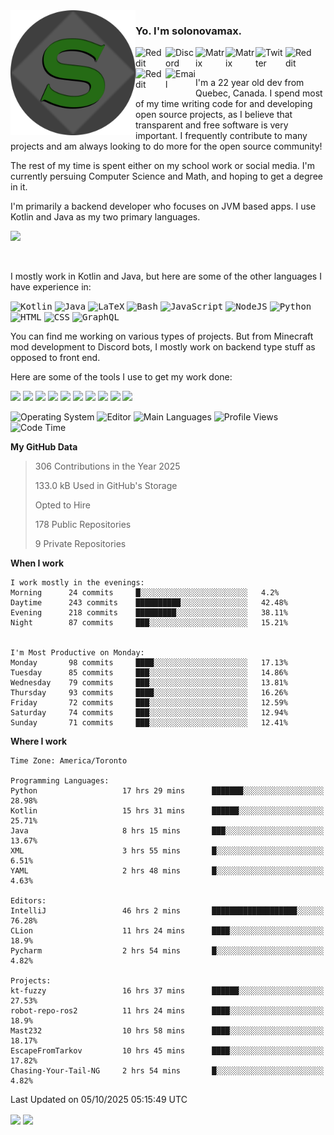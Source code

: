 <img align="left" alt="Avatar" width="200px" src="https://raw.githubusercontent.com/solonovamax/solonovamax/main/solonovamax-circle.png" />

### Yo. I'm solonovamax.

<a href="https://gitlab.com/solonovamax">
    <img align="left" alt="Reddit" width="48px" src="https://img.icons8.com/color/2x/gitlab.png">
</a>

<a href="https://discord.solonovamax.gay">
    <img align="left" alt="Discord" width="48px" src="https://img.icons8.com/color/2x/discord-logo.png">
</a>

<a href="https://matrix.to/#/@solonovamax:matrix.org?#gh-light-mode-only">
    <img align="left" alt="Matrix" width="48px" src="https://img.icons8.com/000000/material/2x/matrix-logo.png">
</a>
<a href="https://matrix.to/#/@solonovamax:matrix.org?#gh-dark-mode-only">
    <img align="left" alt="Matrix" width="48px" src="https://img.icons8.com/FFFFFF/material/2x/matrix-logo.png">
</a>

<a href="https://twitter.com/solonovamax">
    <img align="left" alt="Twitter" width="48px" src="https://img.icons8.com/color/2x/twitter.png">
</a>

<!-- <a href="https://twitch.tv/solonovamax">
    <img align="left" alt="Twitch" width="48px" src="https://img.icons8.com/color/2x/twitch.png">
</a> -->

<a href="https://reddit.com/u/solonovamax">
    <img align="left" alt="Reddit" width="48px" src="https://img.icons8.com/color/2x/reddit.png">
</a>

<a href="https://www.youtube.com/channel/UCTxCeyGu41WfEBT8mXpjHMA">
    <img align="left" alt="Reddit" width="48px" src="https://img.icons8.com/color/2x/youtube.png">
</a>

<a href="mailto:solonovamax@12oclockpoint.com">
    <img align="left" alt="Email" width="48px" src="https://img.icons8.com/fluency/2x/mail.png">
</a>

<!-- <a href="https://open.spotify.com/user/solonovamax">
    <img align="left" alt="Spotify" width="48px" src="https://img.icons8.com/color/2x/spotify.png">
</a> -->

<br/>
<br/>

I'm a 22 year old dev from Quebec, Canada.
I spend most of my time writing code for and developing open source projects, as I believe that transparent and free software is very important.
I frequently contribute to many projects and am always looking to do more for the open source community!

The rest of my time is spent either on my school work or social media. I'm currently persuing Computer Science and Math, and hoping to get a degree in it.

I'm primarily a backend developer who focuses on JVM based apps. I use Kotlin and Java as my two primary languages.


<a href="https://github.com/ryo-ma/github-profile-trophy"><img src="https://github-profile-trophy.vercel.app/?username=solonovamax&margin-w=15&row=1"/></a> 

<br/>

I mostly work in Kotlin and Java, but here are some of the other languages I have experience in:

<kbd><img height="32" alt="Kotlin" src="https://img.icons8.com/color/1x/kotlin.png"></kbd>
<kbd><img height="32" alt="Java" src="https://img.icons8.com/color/1x/java-coffee-cup-logo.png"></kbd>
<kbd><img height="32" alt="LaTeX" src="https://img.icons8.com/color/1x/latex.png"></kbd>
<kbd><img height="32" alt="Bash" src="https://img.icons8.com/color/1x/console.png"></kbd>
<kbd><img height="32" alt="JavaScript" src="https://img.icons8.com/color/1x/javascript.png"></kbd>
<kbd><img height="32" alt="NodeJS" src="https://img.icons8.com/color/1x/nodejs.png"></kbd>
<kbd><img height="32" alt="Python" src="https://img.icons8.com/color/1x/python.png"></kbd>
<kbd><img height="32" alt="HTML" src="https://img.icons8.com/color/1x/html-5.png"></kbd>
<kbd><img height="32" alt="CSS" src="https://img.icons8.com/color/1x/css3.png"></kbd>
<kbd><img height="32" alt="GraphQL" src="https://img.icons8.com/color/1x/graphql.png"></kbd>

You can find me working on various types of projects.
But from Minecraft mod development to Discord bots, I mostly work on backend type stuff as opposed to front end.

Here are some of the tools I use to get my work done:

<kbd><img height="32" src="https://img.icons8.com/color/2x/intellij-idea.png"></kbd>
<kbd><img height="32" src="https://img.icons8.com/color/2x/linux.png"></kbd>
<kbd><img height="32" src="https://img.icons8.com/fluent/2x/console.png"></kbd>
<kbd><img height="32" src="https://img.icons8.com/color/2x/open-source.png"></kbd>
<kbd><img height="32" src="https://img.icons8.com/color/2x/git.png"></kbd>
<kbd><img height="32" src="https://img.icons8.com/color/2x/docker.png"></kbd>
<kbd><img height="32" src="https://img.icons8.com/color/2x/mongodb.png"></kbd>
<kbd><img height="32" src="https://img.icons8.com/color/2x/nginx.png"></kbd>
<a href="?#gh-light-mode-only"><kbd><img height="32" src="https://img.icons8.com/metro/2x/mysql.png"></kbd></a>
<a href="?#gh-dark-mode-only"><kbd><img height="32" src="https://img.icons8.com/FFFFFF/metro/2x/mysql.png"></kbd></a>

![Operating System](https://img.shields.io/badge/OS-Arch%20Linux-informational?style=for-the-badge&logo=Arch%20Linux&logoColor=white&color=007ec6)
![Editor](https://img.shields.io/badge/Editor-IntelliJ%20Idea-informational?style=for-the-badge&logo=IntelliJ%20Idea&logoColor=white&color=007ec6)
![Main Languages](https://img.shields.io/badge/Main%20Languages-Java%20%26%20Kotlin-informational?style=for-the-badge&logo=Java&logoColor=white&color=007ec6)
![Profile Views](https://komarev.com/ghpvc/?username=solonovamax&color=blue&style=for-the-badge)
![Code Time](https://img.shields.io/endpoint?url=https://wakapi.solonovamax.gay/api/compat/shields/v1/solonovamax/interval:all_time&label=Code%20Time&style=for-the-badge&color=blue)

<!--START_SECTION:waka-->
**My GitHub Data**

> 306 Contributions in the Year 2025
> 
> 133.0 kB Used in GitHub's Storage
> 
> Opted to Hire
> 
> 178 Public Repositories
> 
> 9 Private Repositories
> 
**When I work** 

```text
I work mostly in the evenings: 
Morning      24 commits     █░░░░░░░░░░░░░░░░░░░░░░░░   4.2% 
Daytime      243 commits    ██████████░░░░░░░░░░░░░░░   42.48% 
Evening      218 commits    █████████░░░░░░░░░░░░░░░░   38.11% 
Night        87 commits     ███░░░░░░░░░░░░░░░░░░░░░░   15.21%


I'm Most Productive on Monday: 
Monday       98 commits     ████░░░░░░░░░░░░░░░░░░░░░   17.13% 
Tuesday      85 commits     ███░░░░░░░░░░░░░░░░░░░░░░   14.86% 
Wednesday    79 commits     ███░░░░░░░░░░░░░░░░░░░░░░   13.81% 
Thursday     93 commits     ████░░░░░░░░░░░░░░░░░░░░░   16.26% 
Friday       72 commits     ███░░░░░░░░░░░░░░░░░░░░░░   12.59% 
Saturday     74 commits     ███░░░░░░░░░░░░░░░░░░░░░░   12.94% 
Sunday       71 commits     ███░░░░░░░░░░░░░░░░░░░░░░   12.41%

```


**Where I work** 

```text
Time Zone: America/Toronto

Programming Languages: 
Python                   17 hrs 29 mins      ███████░░░░░░░░░░░░░░░░░░   28.98% 
Kotlin                   15 hrs 31 mins      ██████░░░░░░░░░░░░░░░░░░░   25.71% 
Java                     8 hrs 15 mins       ███░░░░░░░░░░░░░░░░░░░░░░   13.67% 
XML                      3 hrs 55 mins       █░░░░░░░░░░░░░░░░░░░░░░░░   6.51% 
YAML                     2 hrs 48 mins       █░░░░░░░░░░░░░░░░░░░░░░░░   4.63%

Editors: 
IntelliJ                 46 hrs 2 mins       ███████████████████░░░░░░   76.28% 
CLion                    11 hrs 24 mins      ████░░░░░░░░░░░░░░░░░░░░░   18.9% 
Pycharm                  2 hrs 54 mins       █░░░░░░░░░░░░░░░░░░░░░░░░   4.82%

Projects: 
kt-fuzzy                 16 hrs 37 mins      ██████░░░░░░░░░░░░░░░░░░░   27.53% 
robot-repo-ros2          11 hrs 24 mins      ████░░░░░░░░░░░░░░░░░░░░░   18.9% 
Mast232                  10 hrs 58 mins      ████░░░░░░░░░░░░░░░░░░░░░   18.17% 
EscapeFromTarkov         10 hrs 45 mins      ████░░░░░░░░░░░░░░░░░░░░░   17.82% 
Chasing-Your-Tail-NG     2 hrs 54 mins       █░░░░░░░░░░░░░░░░░░░░░░░░   4.82%

```


 Last Updated on 05/10/2025 05:15:49 UTC
<!--END_SECTION:waka-->

<div style="white-space:nowrap;width:100%;position: relative;display: inline-block">
<img align="center" src="https://github-readme-stats.vercel.app/api?username=solonovamax&custom_title=solonovamax%27s%20Github%20Stats&langs_count=5&include_all_commits=true&count_private=true&show_icons=true&theme=github_dark"/>
<img align="center" src="https://github-readme-stats.vercel.app/api/wakatime?api_domain=wakapi.dev&username=solonovamax&range=last_30_days&custom_title=solonovamax%27s+Primary+Languages+%28Last+Month%29&langs_count=10&show_icons=true&theme=github_dark"/>
</div>
